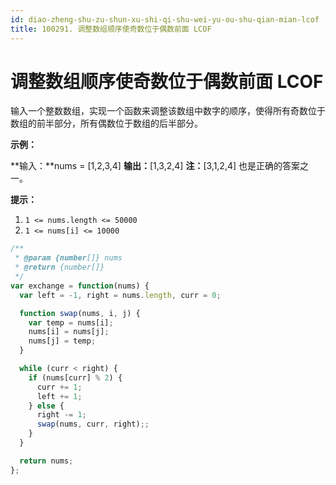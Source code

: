 ```yaml
---
id: diao-zheng-shu-zu-shun-xu-shi-qi-shu-wei-yu-ou-shu-qian-mian-lcof
title: 100291. 调整数组顺序使奇数位于偶数前面 LCOF
---
```


# 调整数组顺序使奇数位于偶数前面 LCOF

输入一个整数数组，实现一个函数来调整该数组中数字的顺序，使得所有奇数位于数组的前半部分，所有偶数位于数组的后半部分。



**示例：**

**输入：**nums = \[1,2,3,4] **输出：**\[1,3,2,4] **注：**\[3,1,2,4] 也是正确的答案之一。



**提示：**

1.  `1 <= nums.length <= 50000`
2.  `1 <= nums[i] <= 10000`



```javascript
/**
 * @param {number[]} nums
 * @return {number[]}
 */
var exchange = function(nums) {
  var left = -1, right = nums.length, curr = 0;

  function swap(nums, i, j) {
    var temp = nums[i];
    nums[i] = nums[j];
    nums[j] = temp;
  }

  while (curr < right) {
    if (nums[curr] % 2) {
      curr += 1;
      left += 1;
    } else {
      right -= 1;
      swap(nums, curr, right);;
    }
  }

  return nums;
};
```
